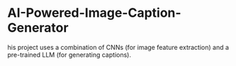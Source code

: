 # AI-Powered-Image-Caption-Generator
his project uses a combination of CNNs (for image feature extraction) and a pre-trained LLM (for generating captions).
